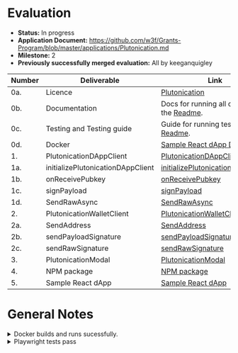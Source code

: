 # Evaluation

- **Status:** In progress
- **Application Document:** https://github.com/w3f/Grants-Program/blob/master/applications/Plutonication.md
- **Milestone:** 2
- **Previously successfully merged evaluation:** All by keeganquigley

| Number | Deliverable | Link | Notes |
| ------------- | ------------- | ------------- |------------- |
| 0a. | Licence | [Plutonication](https://github.com/RostislavLitovkin/Plutonication/blob/Grant-delivery/LICENSE) | MIT |
| 0b. | Documentation | Docs for running all codes is in the [Readme](https://github.com/RostislavLitovkin/Plutonication/blob/main/README.md).  |
| 0c. | Testing and Testing guide | Guide for running tests is in the [Readme](https://github.com/RostislavLitovkin/Plutonication/blob/main/README.md). |  |
| 0d. | Docker | [Sample React dApp Dockerfile](https://github.com/RostislavLitovkin/Plutonication/blob/Grant-delivery/example_dapp/Dockerfile) |  |
| 1. | PlutonicationDAppClient | [PlutonicationDAppClient.ts](https://github.com/RostislavLitovkin/Plutonication/blob/Grant-delivery/src/PlutonicationDAppClient.ts) |  |
| 1a. | initializePlutonicationDAppClient | [initializePlutonicationDAppClient](https://github.com/RostislavLitovkin/Plutonication/blob/b2dde7b8c0b387259a459163d436e83d3c7862c4/src/PlutonicationDAppClient.ts#L18C23-L18C56) |  |
| 1b. | onReceivePubkey | [onReceivePubkey](https://github.com/RostislavLitovkin/Plutonication/blob/b2dde7b8c0b387259a459163d436e83d3c7862c4/src/PlutonicationDAppClient.ts#L20C3-L20C3) |  |
| 1c. | signPayload | [signPayload](https://github.com/RostislavLitovkin/Plutonication/blob/b2dde7b8c0b387259a459163d436e83d3c7862c4/src/PlutonicationDAppClient.ts#L64C13-L64C24) |  |
| 1d. | SendRawAsync | [SendRawAsync](https://github.com/RostislavLitovkin/Plutonication/blob/b2dde7b8c0b387259a459163d436e83d3c7862c4/src/PlutonicationDAppClient.ts#L77) |  |
| 2. | PlutonicationWalletClient | [PlutonicationWalletClient](https://github.com/RostislavLitovkin/Plutonication/blob/Grant-delivery/src/PlutonicationWalletClient.ts) |  |
| 2a. | SendAddress | [SendAddress](https://github.com/RostislavLitovkin/Plutonication/blob/b2dde7b8c0b387259a459163d436e83d3c7862c4/src/PlutonicationWalletClient.ts#L54) |  |
| 2b. | sendPayloadSignature | [sendPayloadSignature](https://github.com/RostislavLitovkin/Plutonication/blob/be67381fcb03f2afae20a150b1bcca2577a47e54/src/PlutonicationWalletClient.ts#L57C7-L57C7) |  |
| 2c. | sendRawSignature | [sendRawSignature](https://github.com/RostislavLitovkin/Plutonication/blob/be67381fcb03f2afae20a150b1bcca2577a47e54/src/PlutonicationWalletClient.ts#L60C5-L60C21) |  |
| 3. | PlutonicationModal | [PlutonicationModal](https://github.com/RostislavLitovkin/Plutonication/blob/Grant-delivery/src/components/PlutonicationModal.ts) |  |
| 4. | NPM package | [NPM package](https://www.npmjs.com/package/@plutonication/plutonication) |  |
| 5. | Sample React dApp | [Sample React dApp](https://github.com/RostislavLitovkin/Plutonication/tree/Grant-delivery/example_dapp) |  |

# General Notes

<details>
  <summary>Docker builds and runs sucessfully.</summary>

```sh
docker run -p 3000:3000 plutonication-react-dapp-example

> example_dapp@0.1.0 start
> react-scripts start

(node:36) [DEP_WEBPACK_DEV_SERVER_ON_AFTER_SETUP_MIDDLEWARE] DeprecationWarning: 'onAfterSetupMiddleware' option is deprecated. Please use the 'setupMiddlewares' option.
(Use `node --trace-deprecation ...` to show where the warning was created)
(node:36) [DEP_WEBPACK_DEV_SERVER_ON_BEFORE_SETUP_MIDDLEWARE] DeprecationWarning: 'onBeforeSetupMiddleware' option is deprecated. Please use the 'setupMiddlewares' option.
Starting the development server...

Compiled successfully!

You can now view example_dapp in the browser.

  Local:            http://localhost:3000
  On Your Network:  http://172.17.0.2:3000

Note that the development build is not optimized.
To create a production build, use npm run build.

webpack compiled successfully
Compiling...
No issues found.
Compiled successfully!
webpack compiled successfully
No issues found.
^C
```
</details>

<details>
  <summary>Playwright tests pass</summary>

```ts
npx playwright test

Running 2 tests using 2 workers
[chromium] › plutonication.spec.ts:33:5 › Communication between dApp and Wallet
2024-01-22 17:04:42        API/INIT: RPC methods not decorated: alephNode_emergencyFinalize, alephNode_getBlockAuthor, alephNode_ready
2024-01-22 17:04:42        API/INIT: aleph-node/68: Not decorating unknown runtime apis: 0x2be3f75b696ad1f6/1
Connected to api
Plutonication received message: Someone connected <3
Plutonication received message: Someone connected <3
Received message: Someone connected <3
Wallet connected
Receive payload
Payload to Sign 0xac050700004769bbe59968882c1597ec1151621f0193547285125f1c1337371c013ff61f0f0080c6a47e8d03481c0400430000001100000005d5279c52c484cc80396535a316add7d47b1c5b9e0398dd1f584149341460c5d12ff783a76a5e07156d2a3ff61745b3a1f892bf6247c1b3bf0fd7ba2085eda6
Received raw: [object Object]
  2 passed (11.4s)
```
</details>
